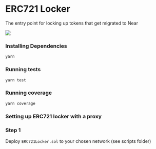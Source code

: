 # ERC721 Locker

The entry point for locking up tokens that get migrated to Near

![](https://i.imgur.com/DavgJDz.png)

### Installing Dependencies

```
yarn
```

### Running tests

```
yarn test
```

### Running coverage

```
yarn coverage
```

### Setting up ERC721 locker with a proxy

### Step 1

Deploy `ERC721Locker.sol` to your chosen network (see scripts folder)
